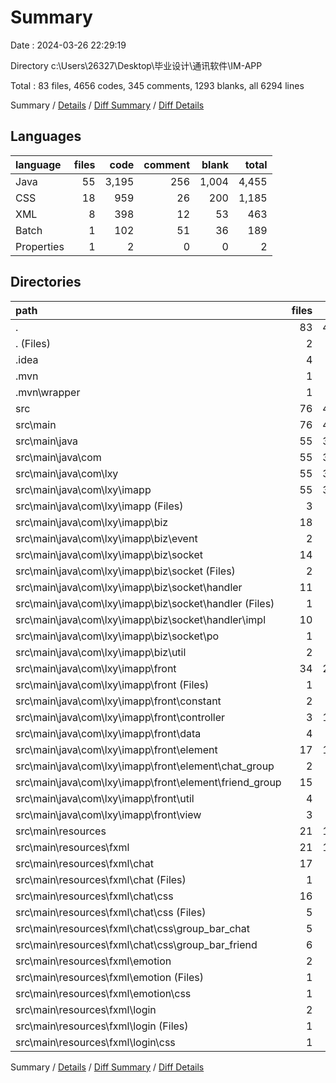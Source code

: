 # Summary

Date : 2024-03-26 22:29:19

Directory c:\\Users\\26327\\Desktop\\毕业设计\\通讯软件\\IM-APP

Total : 83 files,  4656 codes, 345 comments, 1293 blanks, all 6294 lines

Summary / [Details](details.md) / [Diff Summary](diff.md) / [Diff Details](diff-details.md)

## Languages
| language | files | code | comment | blank | total |
| :--- | ---: | ---: | ---: | ---: | ---: |
| Java | 55 | 3,195 | 256 | 1,004 | 4,455 |
| CSS | 18 | 959 | 26 | 200 | 1,185 |
| XML | 8 | 398 | 12 | 53 | 463 |
| Batch | 1 | 102 | 51 | 36 | 189 |
| Properties | 1 | 2 | 0 | 0 | 2 |

## Directories
| path | files | code | comment | blank | total |
| :--- | ---: | ---: | ---: | ---: | ---: |
| . | 83 | 4,656 | 345 | 1,293 | 6,294 |
| . (Files) | 2 | 187 | 52 | 43 | 282 |
| .idea | 4 | 151 | 0 | 0 | 151 |
| .mvn | 1 | 2 | 0 | 0 | 2 |
| .mvn\\wrapper | 1 | 2 | 0 | 0 | 2 |
| src | 76 | 4,316 | 293 | 1,250 | 5,859 |
| src\\main | 76 | 4,316 | 293 | 1,250 | 5,859 |
| src\\main\\java | 55 | 3,195 | 256 | 1,004 | 4,455 |
| src\\main\\java\\com | 55 | 3,195 | 256 | 1,004 | 4,455 |
| src\\main\\java\\com\\lxy | 55 | 3,195 | 256 | 1,004 | 4,455 |
| src\\main\\java\\com\\lxy\\imapp | 55 | 3,195 | 256 | 1,004 | 4,455 |
| src\\main\\java\\com\\lxy\\imapp (Files) | 3 | 61 | 3 | 17 | 81 |
| src\\main\\java\\com\\lxy\\imapp\\biz | 18 | 569 | 8 | 157 | 734 |
| src\\main\\java\\com\\lxy\\imapp\\biz\\event | 2 | 132 | 1 | 31 | 164 |
| src\\main\\java\\com\\lxy\\imapp\\biz\\socket | 14 | 419 | 7 | 116 | 542 |
| src\\main\\java\\com\\lxy\\imapp\\biz\\socket (Files) | 2 | 87 | 0 | 19 | 106 |
| src\\main\\java\\com\\lxy\\imapp\\biz\\socket\\handler | 11 | 309 | 7 | 91 | 407 |
| src\\main\\java\\com\\lxy\\imapp\\biz\\socket\\handler (Files) | 1 | 23 | 0 | 12 | 35 |
| src\\main\\java\\com\\lxy\\imapp\\biz\\socket\\handler\\impl | 10 | 286 | 7 | 79 | 372 |
| src\\main\\java\\com\\lxy\\imapp\\biz\\socket\\po | 1 | 23 | 0 | 6 | 29 |
| src\\main\\java\\com\\lxy\\imapp\\biz\\util | 2 | 18 | 0 | 10 | 28 |
| src\\main\\java\\com\\lxy\\imapp\\front | 34 | 2,565 | 245 | 830 | 3,640 |
| src\\main\\java\\com\\lxy\\imapp\\front (Files) | 1 | 20 | 0 | 11 | 31 |
| src\\main\\java\\com\\lxy\\imapp\\front\\constant | 2 | 25 | 0 | 10 | 35 |
| src\\main\\java\\com\\lxy\\imapp\\front\\controller | 3 | 1,050 | 107 | 367 | 1,524 |
| src\\main\\java\\com\\lxy\\imapp\\front\\data | 4 | 107 | 0 | 45 | 152 |
| src\\main\\java\\com\\lxy\\imapp\\front\\element | 17 | 1,103 | 131 | 291 | 1,525 |
| src\\main\\java\\com\\lxy\\imapp\\front\\element\\chat_group | 2 | 219 | 29 | 64 | 312 |
| src\\main\\java\\com\\lxy\\imapp\\front\\element\\friend_group | 15 | 884 | 102 | 227 | 1,213 |
| src\\main\\java\\com\\lxy\\imapp\\front\\util | 4 | 104 | 5 | 46 | 155 |
| src\\main\\java\\com\\lxy\\imapp\\front\\view | 3 | 156 | 2 | 60 | 218 |
| src\\main\\resources | 21 | 1,121 | 37 | 246 | 1,404 |
| src\\main\\resources\\fxml | 21 | 1,121 | 37 | 246 | 1,404 |
| src\\main\\resources\\fxml\\chat | 17 | 980 | 22 | 187 | 1,189 |
| src\\main\\resources\\fxml\\chat (Files) | 1 | 113 | 11 | 17 | 141 |
| src\\main\\resources\\fxml\\chat\\css | 16 | 867 | 11 | 170 | 1,048 |
| src\\main\\resources\\fxml\\chat\\css (Files) | 5 | 128 | 0 | 39 | 167 |
| src\\main\\resources\\fxml\\chat\\css\\group_bar_chat | 5 | 357 | 8 | 65 | 430 |
| src\\main\\resources\\fxml\\chat\\css\\group_bar_friend | 6 | 382 | 3 | 66 | 451 |
| src\\main\\resources\\fxml\\emotion | 2 | 20 | 0 | 4 | 24 |
| src\\main\\resources\\fxml\\emotion (Files) | 1 | 10 | 0 | 2 | 12 |
| src\\main\\resources\\fxml\\emotion\\css | 1 | 10 | 0 | 2 | 12 |
| src\\main\\resources\\fxml\\login | 2 | 121 | 15 | 55 | 191 |
| src\\main\\resources\\fxml\\login (Files) | 1 | 39 | 0 | 27 | 66 |
| src\\main\\resources\\fxml\\login\\css | 1 | 82 | 15 | 28 | 125 |

Summary / [Details](details.md) / [Diff Summary](diff.md) / [Diff Details](diff-details.md)